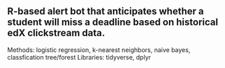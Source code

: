 ## R-based alert bot that anticipates whether a student will miss a deadline based on historical edX clickstream data.

Methods: logistic regression, k-nearest neighbors, naive bayes, classfication tree/forest
Libraries: tidyverse, dplyr
